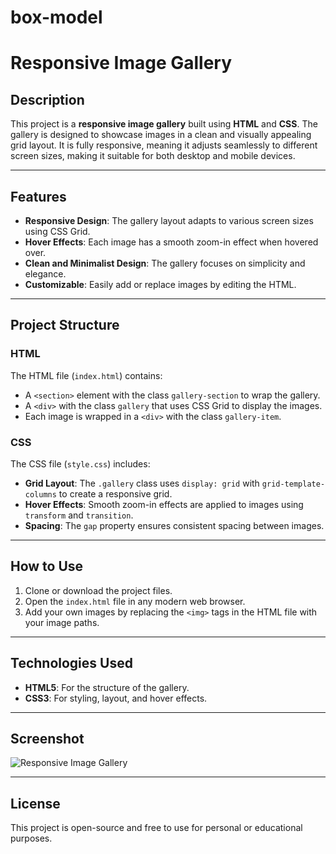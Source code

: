 # box-model
# Responsive Image Gallery

## Description
This project is a **responsive image gallery** built using **HTML** and **CSS**. The gallery is designed to showcase images in a clean and visually appealing grid layout. It is fully responsive, meaning it adjusts seamlessly to different screen sizes, making it suitable for both desktop and mobile devices.

---

## Features
- **Responsive Design**: The gallery layout adapts to various screen sizes using CSS Grid.
- **Hover Effects**: Each image has a smooth zoom-in effect when hovered over.
- **Clean and Minimalist Design**: The gallery focuses on simplicity and elegance.
- **Customizable**: Easily add or replace images by editing the HTML.

---

## Project Structure
### HTML
The HTML file (`index.html`) contains:
- A `<section>` element with the class `gallery-section` to wrap the gallery.
- A `<div>` with the class `gallery` that uses CSS Grid to display the images.
- Each image is wrapped in a `<div>` with the class `gallery-item`.

### CSS
The CSS file (`style.css`) includes:
- **Grid Layout**: The `.gallery` class uses `display: grid` with `grid-template-columns` to create a responsive grid.
- **Hover Effects**: Smooth zoom-in effects are applied to images using `transform` and `transition`.
- **Spacing**: The `gap` property ensures consistent spacing between images.

---

## How to Use
1. Clone or download the project files.
2. Open the `index.html` file in any modern web browser.
3. Add your own images by replacing the `<img>` tags in the HTML file with your image paths.

---

## Technologies Used
- **HTML5**: For the structure of the gallery.
- **CSS3**: For styling, layout, and hover effects.

---

## Screenshot
![Responsive Image Gallery](screenshot.png)

---

## License
This project is open-source and free to use for personal or educational purposes.
